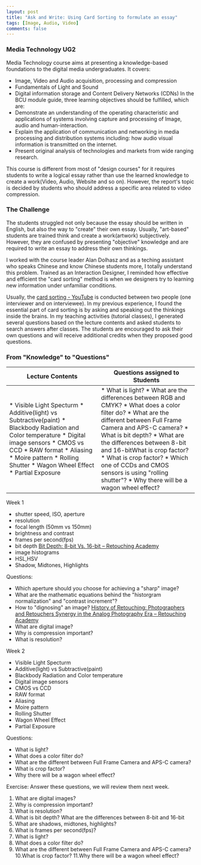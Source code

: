 ```yaml
---
layout: post
title: "Ask and Write: Using Card Sorting to formulate an essay"
tags: [Image, Audio, Video]
comments: false
---
```

### Media Technology UG2
Media Technology course aims at presenting a knowledge-based foundations to the digital media undergraduates. It covers:  
* Image, Video and Audio acquisition, processing and compression
* Fundamentals of Light and Sound
* Digital information storage and Content Delivery Networks (CDNs)
In the BCU module guide, three learning objectives should be fulfilled, which are:
* Demonstrate an understanding of the operating characteristic and applications of systems involving capture and processing of Image, audio and human-interaction.
* Explain the application of communication and networking in media processing and distribution systems including: how audio visual information is transmitted on the internet.
* Present original analysis of technologies and markets from wide ranging research.

This course is different from most of "design courses" for it requires students to write a logical essay rather than use the learned knowledge to create a work(Video, Audio, Website and so on). However, the report's topic is decided by students who should address a specific area related to video compression. 
### The Challenge
The students struggled not only because the essay should be written in English, but also the way to "create" their own essay. Usually, "art-based" students are trained think and create a work(artwork) subjectively. However, they are confused by presenting "objective" knowledge and are required to write an essay to address their own thinkings.   

I worked with the course leader Alan Dolhasz and as a teching assistant who speaks Chinese and know Chinese students more, I totally understand this problem. Trained as an Interaction Designer, I reminded how effective and efficient the "card sorting" method is when we designers try to learning new information under unfamiliar conditions.    

Usually, the [card sorting - YouTube](https://www.youtube.com/watch?v=-89cj71-Vfg) is conducted between two people (one interviewer and on interviewee). In my previous experience, I found the essential part of card sorting is by asking and speaking out the thinkings inside the brains. In my teaching activities (tutorial classes), I generated several questions based on the lecture contents and asked students to search answers after classes. The students are encouraged to ask their own questions and will receive additional credits when they proposed good questions.  


### From "Knowledge" to "Questions"

| Lecture Contents                                                                                                                                                                                                                                     | Questions assigned to Students                                                                                                                                                                                                                                                                                                                                                                        |
|------------------------------------------------------------------------------------------------------------------------------------------------------------------------------------------------------------------------------------------------------|-------------------------------------------------------------------------------------------------------------------------------------------------------------------------------------------------------------------------------------------------------------------------------------------------------------------------------------------------------------------------------------------------------|
| * Visible Light Specturm * Additive(light) vs Subtractive(paint) * Blackbody Radiation and Color temperature * Digital image sensors * CMOS vs CCD * RAW format * Aliasing * Moire pattern * Rolling Shutter * Wagon Wheel Effect * Partial Exposure | * What is light? * What are the differences between RGB and CMYK? * What does a color filter do? * What are the different between Full Frame Camera and APS-C camera? * What is bit depth?  * What are the differences between 8-bit and 16-bitWhat is crop factor? * What is crop factor? * Which one of CCDs and CMOS sensors is using "rolling shutter"? * Why there will be a wagon wheel effect? |                                  |

Week 1
* shutter speed, ISO, aperture
* resolution
* focal length (50mm vs 150mm)
* brightness and contrast
* frames per second(fps)
* bit depth [Bit Depth: 8-bit Vs. 16-bit – Retouching Academy](https://retouchingacademy.com/qualities-of-digital-images-bit-depth/)
* image histograms
* HSL,HSV
* Shadow, Midtones, Highlights

Questions:
* Which aperture should you choose for achieving a "sharp" image?
* What are the mathematic equations behind the "historgram normalization" and "contrast increment"?
* How to "dignosing" an image? [History of Retouching: Photographers and Retouchers Synergy in the Analog Photography Era – Retouching Academy](https://retouchingacademy.com/history-of-retouching-photographers-and-retouchers-synergy-in-the-analog-photography-era/) 
* What are digital image?
* Why is compression important?
* What is resolution?

Week 2 
* Visible Light Specturm
* Additive(light) vs Subtractive(paint)
* Blackbody Radiation and Color temperature
* Digital image sensors
* CMOS vs CCD
* RAW format
* Aliasing
* Moire pattern
* Rolling Shutter
* Wagon Wheel Effect
* Partial Exposure

Questions:
* What is light?
* What does a color filter do?
* What are the different between Full Frame Camera and APS-C camera?
* What is crop factor?
* Why there will be a wagon wheel effect?


Exercise: Answer these questions, we will review them next week.
1. What are digital images?
2. Why is compression important?
3. What is resolution? 
4. What is bit depth? What are the differences between 8-bit and 16-bit
5. What are shadows, midtones, highlights?
6. What is frames per second(fps)? 
7. What is light?
8. What does a color filter do?
9. What are the different between Full Frame Camera and APS-C camera?
10.What is crop factor?
11.Why there will be a wagon wheel effect?
